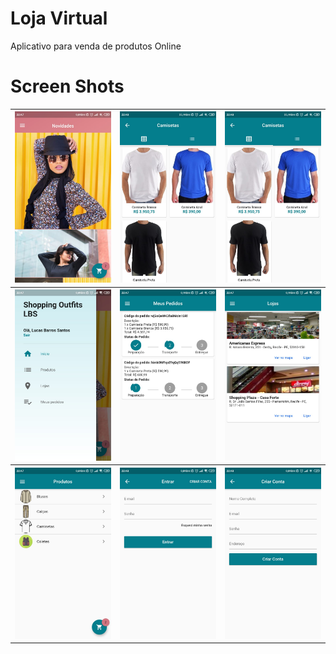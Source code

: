 # Loja Virtual

Aplicativo para venda de produtos Online

# Screen Shots

<table style="width:100%">
  <tr>
    <th><img src="/lib/screeenshot/home_screen.jpeg" alt="Splash Screen" width="250"/></th>
    <th><img src="/lib/screeenshot/category_screen.jpeg" alt="Enter Page" width="250"/></th> 
    <th><img src="/lib/screeenshot/category_screen.jpeg" alt="Login Page" width="250"/>
  </tr>
  <tr>
    <th><img src="/lib/screeenshot/custom_drawer.jpeg" alt="Login Page" width="250"/></th> 
    <th><img src="/lib/screeenshot/orders_tab.jpeg" alt="Login Page" width="250"/></th> 
    <th><img src="/lib/screeenshot/place_screen.jpeg" alt="Login Page" width="250"/></th> 
  </tr>
  <tr>
    <th><img src="/lib/screeenshot/products_tab.jpeg" alt="Login Page" width="250"/></th>
    <th><img src="/lib/screeenshot/login.jpeg" alt="Login Page" width="250"/></th> 
    <th><img src="/lib/screeenshot/signup_screen.jpeg" alt="Login Page" width="250"/></th> 
  </tr>
</table>
